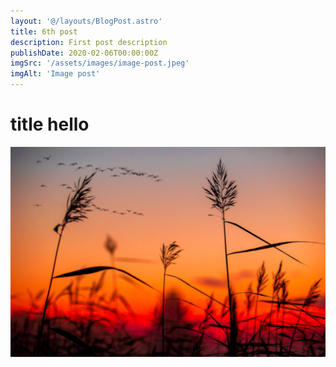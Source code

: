 ```yaml
---
layout: '@/layouts/BlogPost.astro'
title: 6th post
description: First post description
publishDate: 2020-02-06T00:00:00Z
imgSrc: '/assets/images/image-post.jpeg'
imgAlt: 'Image post'
---
```


# title hello

![Random image](/src/images/random.jpeg)
